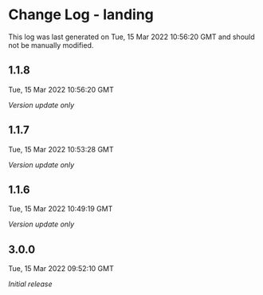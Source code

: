 # Change Log - landing

This log was last generated on Tue, 15 Mar 2022 10:56:20 GMT and should not be manually modified.

## 1.1.8
Tue, 15 Mar 2022 10:56:20 GMT

_Version update only_

## 1.1.7
Tue, 15 Mar 2022 10:53:28 GMT

_Version update only_

## 1.1.6
Tue, 15 Mar 2022 10:49:19 GMT

_Version update only_

## 3.0.0
Tue, 15 Mar 2022 09:52:10 GMT

_Initial release_

